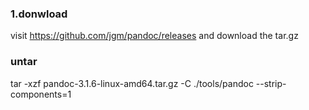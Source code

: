 ### 1.donwload 
visit https://github.com/jgm/pandoc/releases and download the tar.gz

### untar
tar -xzf pandoc-3.1.6-linux-amd64.tar.gz -C ./tools/pandoc --strip-components=1
